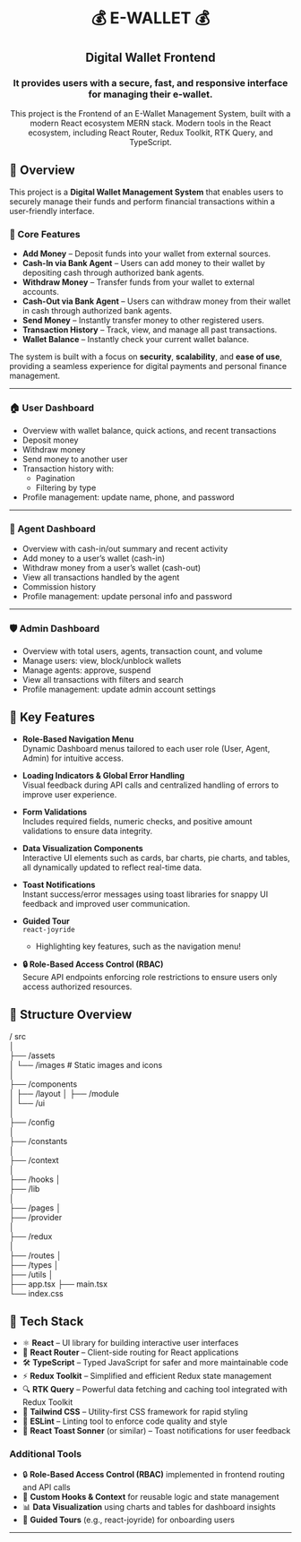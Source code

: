 <h1 align="center">💰 E-WALLET 💰</h1>
<h2 align="center">Digital Wallet Frontend </h2>
<h3 align="center">It provides users with a secure, fast, and responsive interface for managing their e-wallet. </h3>
<p align="center"> This project is the Frontend of an E-Wallet Management System, built with a modern React ecosystem MERN stack. Modern tools in the React ecosystem, including React Router, Redux Toolkit, RTK Query, and TypeScript.</p>

## 📖 Overview

This project is a **Digital Wallet Management System** that enables users to securely manage their funds and perform financial transactions within a user-friendly interface.

### 🔑 Core Features

- **Add Money** – Deposit funds into your wallet from external sources.
- **Cash-In via Bank Agent** – Users can add money to their wallet by depositing cash through authorized bank agents.
- **Withdraw Money** – Transfer funds from your wallet to external accounts.
- **Cash-Out via Bank Agent** – Users can withdraw money from their wallet in cash through authorized bank agents.
- **Send Money** – Instantly transfer money to other registered users.
- **Transaction History** – Track, view, and manage all past transactions.
- **Wallet Balance** – Instantly check your current wallet balance.

The system is built with a focus on **security**, **scalability**, and **ease of use**, providing a seamless experience for digital payments and personal finance management.

---

### 🏠 User Dashboard

- Overview with wallet balance, quick actions, and recent transactions
- Deposit money
- Withdraw money
- Send money to another user
- Transaction history with:
  - Pagination
  - Filtering by type
- Profile management: update name, phone, and password

---

### 🏢 Agent Dashboard

- Overview with cash-in/out summary and recent activity
- Add money to a user’s wallet (cash-in)
- Withdraw money from a user’s wallet (cash-out)
- View all transactions handled by the agent
- Commission history
- Profile management: update personal info and password

---

### 🛡️ Admin Dashboard

- Overview with total users, agents, transaction count, and volume
- Manage users: view, block/unblock wallets
- Manage agents: approve, suspend
- View all transactions with filters and search
- Profile management: update admin account settings

## 🔑 Key Features

- **Role-Based Navigation Menu**  
  Dynamic Dashboard menus tailored to each user role (User, Agent, Admin) for intuitive access.

- **Loading Indicators & Global Error Handling**  
  Visual feedback during API calls and centralized handling of errors to improve user experience.

- **Form Validations**  
  Includes required fields, numeric checks, and positive amount validations to ensure data integrity.

- **Data Visualization Components**  
  Interactive UI elements such as cards, bar charts, pie charts, and tables, all dynamically updated to reflect real-time data.

- **Toast Notifications**  
  Instant success/error messages using toast libraries for snappy UI feedback and improved user communication.

- **Guided Tour**  
   `react-joyride`

  - Highlighting key features, such as the navigation menu!

- **🔒 Role-Based Access Control (RBAC)**  
  Secure API endpoints enforcing role restrictions to ensure users only access authorized resources.

## 📂 Structure Overview

/ src  
│  
├── /assets  
│ └── /images # Static images and icons  
│  
├── /components  
│ ├── /layout
│ ├── /module  
│ └── /ui  
│  
├── /config  
│  
├── /constants  
│  
├── /context  
│  
├── /hooks
│  
├── /lib  
│  
├── /pages
│  
├── /provider  
│  
├── /redux  
│  
├── /routes
│  
├── /types
│  
├── /utils
│  
├── app.tsx
├── main.tsx  
└── index.css

## 🧰 Tech Stack

- ⚛️ **React** – UI library for building interactive user interfaces
- 🧭 **React Router** – Client-side routing for React applications
- 🛠 **TypeScript** – Typed JavaScript for safer and more maintainable code
- ⚡ **Redux Toolkit** – Simplified and efficient Redux state management
- 🔍 **RTK Query** – Powerful data fetching and caching tool integrated with Redux Toolkit
- 🎨 **Tailwind CSS** – Utility-first CSS framework for rapid styling
- 🧹 **ESLint** – Linting tool to enforce code quality and style
- 🔔 **React Toast Sonner** (or similar) – Toast notifications for user feedback

### Additional Tools

- 🔒 **Role-Based Access Control (RBAC)** implemented in frontend routing and API calls
- 🧩 **Custom Hooks & Context** for reusable logic and state management
- 📊 **Data Visualization** using charts and tables for dashboard insights
- 🧭 **Guided Tours** (e.g., react-joyride) for onboarding users

---
